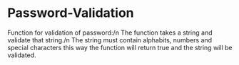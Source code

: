 # Password-Validation
Function for validation of password:/n
The function takes a string and validate that string./n
The string must contain alphabits, numbers and special characters this way the function will return true and the string will be validated.

